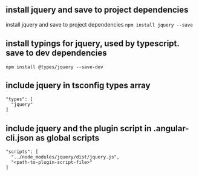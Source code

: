 ## install jquery and save to project dependencies
install jquery and save to project dependencies
`npm install jquery --save`

## install typings for jquery, used by typescript. save to dev dependencies

`npm install @types/jquery --save-dev`
## include jquery in tsconfig types array
```
"types": [
  "jquery"
]
```

## include jquery and the plugin script in .angular-cli.json as global scripts
```
"scripts": [
  "../node_modules/jquery/dist/jquery.js",
  "<path-to-plugin-script-file>"
]
```
